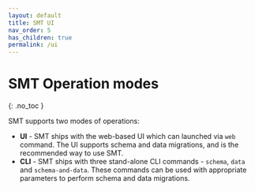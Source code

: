 ```yaml
---
layout: default
title: SMT UI
nav_order: 5
has_children: true
permalink: /ui
---
```


# SMT Operation modes
{: .no_toc }

SMT supports two modes of operations:

- **UI** - SMT ships with the web-based UI which can launched via `web` command. The UI supports schema and data migrations, and is the recommended way to use SMT.
- **CLI** - SMT ships with three stand-alone CLI commands - `schema`, `data` and `schema-and-data`. These commands can be used with appropriate parameters to perform schema and data migrations.
